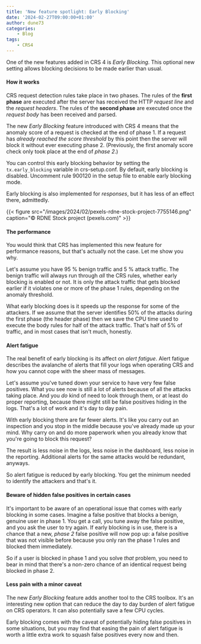 ```yaml
---
title: 'New feature spotlight: Early Blocking'
date: '2024-02-27T09:00:00+01:00'
author: dune73
categories:
    - Blog
tags:
    - CRS4
---
```


One of the new features added in CRS 4 is *Early Blocking*. This optional new setting allows blocking decisions to be made earlier than usual.

#### How it works

CRS request detection rules take place in two phases. The rules of the **first phase** are executed after the server has received the HTTP *request line* and the *request headers*. The rules of the **second phase** are executed once the *request body* has been received and parsed.

The new *Early Blocking* feature introduced with CRS 4 means that the anomaly score of a request is checked at the end of phase 1. If a request has *already reached the score threshold* by this point then the server will block it without ever executing phase 2. (Previously, the first anomaly score check only took place at the end of *phase 2*.)

You can control this early blocking behavior by setting the `tx.early_blocking` variable in crs-setup.conf. By default, early blocking is disabled. Uncomment rule 900120 in the setup file to enable early blocking mode.

Early blocking is also implemented for *responses*, but it has less of an effect there, admittedly.

{{< figure src="/images/2024/02/pexels-rdne-stock-project-7755146.png" caption="© RDNE Stock project (pexels.com)" >}}

#### The performance

You would think that CRS has implemented this new feature for performance reasons, but that's actually not the case. Let me show you why.

Let's assume you have 95 % benign traffic and 5 % attack traffic. The benign traffic will always run through *all* the CRS rules, whether early blocking is enabled or not. It is only the attack traffic that gets blocked earlier if it violates one or more of the phase 1 rules, depending on the anomaly threshold.

What early blocking does is it speeds up the response for some of the attackers. If we assume that the server identifies 50% of the attacks during the first phase (the header phase) then we save the CPU time used to execute the body rules for half of the attack traffic. That's half of 5% of traffic, and in most cases that isn't much, honestly.

#### Alert fatigue

The real benefit of early blocking is its affect on *alert fatigue*. Alert fatigue describes the avalanche of alerts that fill your logs when operating CRS and how you cannot cope with the sheer mass of messages.

Let's assume you've tuned down your service to have very few false positives. What you see now is still a lot of alerts because of all the attacks taking place. And you *do* kind of need to look through them, or at least do proper reporting, because there might still be false positives hiding in the logs. That's a lot of work and it's day to day pain.

With early blocking there are far fewer alerts. It's like you carry out an inspection and you stop in the middle because you've already made up your mind. Why carry on and do more paperwork when you already know that you're going to block this request?

The result is less noise in the logs, less noise in the dashboard, less noise in the reporting. Additional alerts for the same attacks would be redundant, anyways.

So alert fatigue is reduced by early blocking. You get the minimum needed to identify the attackers and that's it.

#### Beware of hidden false positives in certain cases

It's important to be aware of an operational issue that comes with early blocking in some cases. Imagine a false positive that blocks a benign, genuine user in phase 1. You get a call, you tune away the false positive, and you ask the user to try again. If early blocking is in use, there is a chance that a new, *phase 2* false positive will now pop up: a false positive that was not visible before because you only ran the phase 1 rules and blocked them immediately.

So if a user is blocked in phase 1 and you solve *that* problem, you need to bear in mind that there's a non-zero chance of an identical request being blocked in phase 2.

#### Less pain with a minor caveat

The new *Early Blocking* feature adds another tool to the CRS toolbox. It's an interesting new option that can reduce the day to day burden of alert fatigue on CRS operators. It can also potentially save a few CPU cycles.

Early blocking comes with the caveat of potentially hiding false positives in some situations, but you may find that easing the pain of alert fatigue is worth a little extra work to squash false positives every now and then.